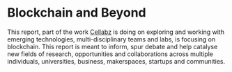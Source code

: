 # Blockchain and Beyond

This report, part of the work [Cellabz](http://www.cellabz.com) is doing on exploring and working with emerging technologies, multi-disciplinary teams and labs, is focusing on blockchain. This report is meant to inform, spur debate and help catalyse new fields of research, opportunities and collaborations across multiple individuals, universities, business, makerspaces, startups and communities.
